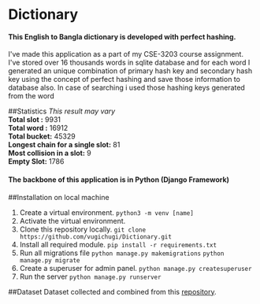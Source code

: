 # Dictionary

#### This English to Bangla dictionary is developed with perfect hashing. 

I've made this application as a part of my CSE-3203 course assignment.
I've stored over 16 thousands words in sqlite database and for each word I generated 
an unique combination of primary hash key and secondary hash key using the concept 
of perfect hashing and save those information to database also. In case of searching i used those 
hashing keys generated from the word 

##Statistics 
_This result may vary_ <br>
**Total slot :** 9931 <br>
**Total word :** 16912 <br>
**Total bucket:** 45329 <br>
**Longest chain for a single slot:** 81 <br>
**Most collision in a slot:** 9 <br>
**Empty Slot:** 1786


#### The backbone of this application is in Python (Django Framework)   

##Installation on local machine
1. Create a virtual environment. 
```python3 -m venv [name]```
2. Activate the virtual environment.
3. Clone this repository locally.
```git clone https://github.com/vugichugi/Dictionary.git```
4. Install all required module. 
```pip install -r requirements.txt```
5. Run all migrations file
```python manage.py makemigrations```
```python manage.py migrate```
6. Create a superuser for admin panel.
```python manage.py createsuperuser```
7. Run the server
```python manage.py runserver```

##Dataset
Dataset collected and combined from this [repository](https://github.com/MinhasKamal/BengaliDictionary).

